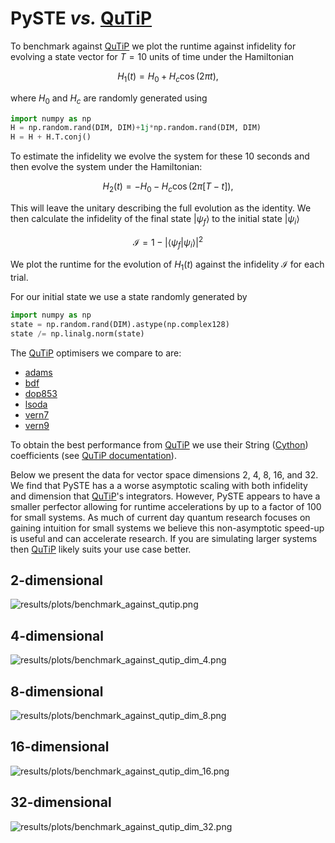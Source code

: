 # PySTE *vs.* [QuTiP](https://qutip.org)

To benchmark against [QuTiP](https://qutip.org) we plot the runtime against infidelity for evolving a state vector for $T=10$ units of time under the Hamiltonian

$$
H_1(t)=H_0+H_c\cos(2\pi t),
$$

where $H_0$ and $H_c$ are randomly generated using
```python
import numpy as np
H = np.random.rand(DIM, DIM)+1j*np.random.rand(DIM, DIM)
H = H + H.T.conj()
```
To estimate the infidelity we evolve the system for these 10 seconds and then evolve the system under the Hamiltonian:

$$
H_2(t)=-H_0-H_c\cos(2\pi [T-t]),
$$

This will leave the unitary describing the full evolution as the identity. We then calculate the infidelity of the final state $\left|\psi_f\right\rangle$ to the initial state $\left|\psi_i\right\rangle$

$$
\mathcal I=1-\left|\left\langle\psi_f\middle|\psi_i\right\rangle\right|^2
$$

We plot the runtime for the evolution of $H_1(t)$ against the infidelity $\mathcal I$ for each trial.

For our initial state we use a state randomly generated by
```python
import numpy as np
state = np.random.rand(DIM).astype(np.complex128)
state /= np.linalg.norm(state)
```

The [QuTiP](https://qutip.org) optimisers we compare to are:
- [adams](https://qutip.readthedocs.io/en/stable/apidoc/solver.html#qutip.solver.integrator.scipy_integrator.IntegratorScipyAdams)
- [bdf](https://qutip.readthedocs.io/en/stable/apidoc/solver.html#qutip.solver.integrator.scipy_integrator.IntegratorScipyBDF)
- [dop853](https://qutip.readthedocs.io/en/stable/apidoc/solver.html#qutip.solver.integrator.scipy_integrator.IntegratorScipyDop853)
- [lsoda](https://qutip.readthedocs.io/en/stable/apidoc/solver.html#qutip.solver.integrator.scipy_integrator.IntegratorScipylsoda)
- [vern7](https://qutip.readthedocs.io/en/stable/apidoc/solver.html#qutip.solver.integrator.qutip_integrator.IntegratorVern7)
- [vern9](https://qutip.readthedocs.io/en/stable/apidoc/solver.html#qutip.solver.integrator.qutip_integrator.IntegratorVern9)

To obtain the best performance from [QuTiP](https://qutip.org) we use their String ([Cython](https://cython.org/)) coefficients (see [QuTiP documentation](https://qutip.readthedocs.io/en/stable/guide/dynamics/dynamics-time.html#coefficients)).

Below we present the data for vector space dimensions 2, 4, 8, 16, and 32. We find that PySTE has a a worse asymptotic scaling with both infidelity and dimension that [QuTiP](https://qutip.org)'s integrators. However, PySTE appears to have a smaller perfector allowing for runtime accelerations by up to a factor of 100 for small systems. As much of current day quantum research focuses on gaining intuition for small systems we believe this non-asymptotic speed-up is useful and can accelerate research. If you are simulating larger systems then [QuTiP](https://qutip.org) likely suits your use case better.

## 2-dimensional

![results/plots/benchmark_against_qutip.png](results/plots/benchmark_against_qutip.png)

## 4-dimensional

![results/plots/benchmark_against_qutip_dim_4.png](results/plots/benchmark_against_qutip_dim_4.png)

## 8-dimensional

![results/plots/benchmark_against_qutip_dim_8.png](results/plots/benchmark_against_qutip_dim_8.png)

## 16-dimensional

![results/plots/benchmark_against_qutip_dim_16.png](results/plots/benchmark_against_qutip_dim_16.png)

## 32-dimensional

![results/plots/benchmark_against_qutip_dim_32.png](results/plots/benchmark_against_qutip_dim_32.png)